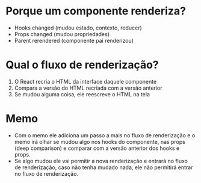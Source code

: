 # Porque um componente renderiza?

- Hooks changed (mudou estado, contexto, reducer)
- Props changed (mudou propriedades)
- Parent rerendered (componente pai renderizou)

# Qual o fluxo de renderização?

1. O React recria o HTML da interface daquele componente
2. Compara a versão do HTML recriada com a versão anterior
3. Se mudou alguma coisa, ele reescreve o HTML na tela

# Memo

- Com o memo ele adiciona um passo a mais no fluxo de renderização e o memo irá olhar se mudou algo nos hooks do componente, nas props (deep comparison) e comparar com a versão anterior dos hooks e props.
- Se algo mudou ele vai permitir a nova renderização e entrará no fluxo de renderização, caso não tenha mudado nada, ele não permitirá entrar no fluxo de renderização.
